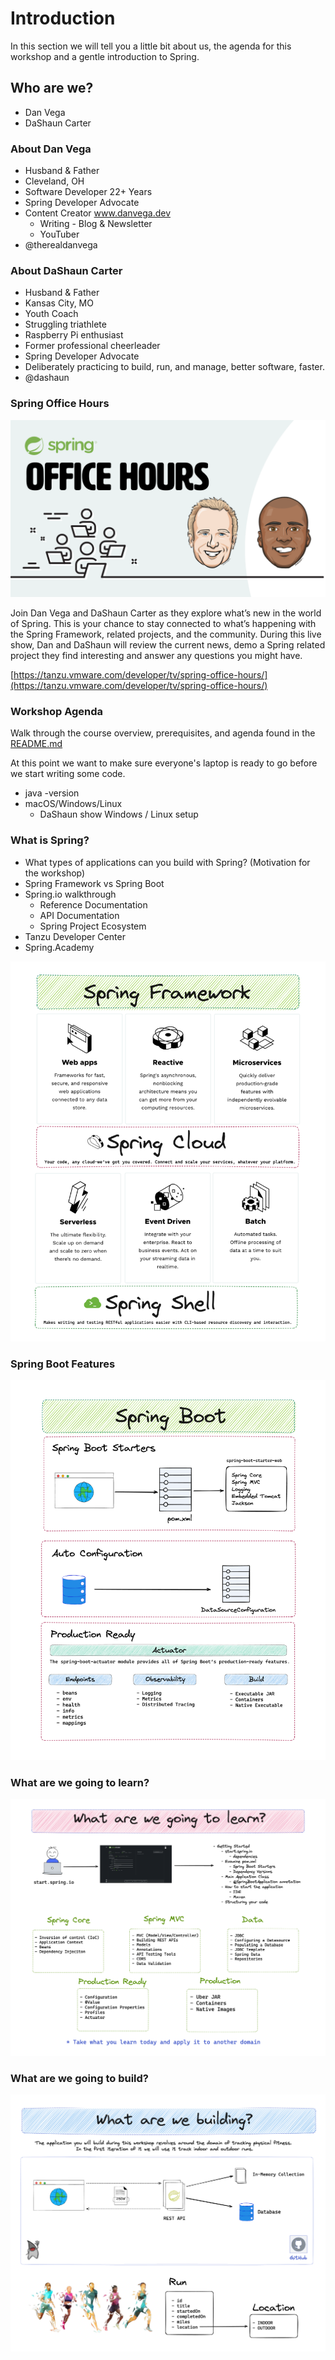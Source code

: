 # Introduction

In this section we will tell you a little bit about us, the agenda for this workshop and a gentle introduction to Spring.

## Who are we?

- Dan Vega
- DaShaun Carter

### About Dan Vega

- Husband & Father
- Cleveland, OH
- Software Developer 22+ Years
- Spring Developer Advocate
- Content Creator www.danvega.dev
  - Writing - Blog & Newsletter
  - YouTuber
- @therealdanvega

### About DaShaun Carter

- Husband & Father
- Kansas City, MO
- Youth Coach
- Struggling triathlete
- Raspberry Pi enthusiast
- Former professional cheerleader
- Spring Developer Advocate
- Deliberately practicing to build, run, and manage, better software, faster.
- @dashaun

### Spring Office Hours

![Spring Office Hours](./images/introduction/spring-office-hours.png)

Join Dan Vega and DaShaun Carter as they explore what’s new in the world of Spring. This is your chance to stay connected to what’s happening with the Spring Framework, related projects, and the community. During this live show, Dan and DaShaun will review the current news, demo a Spring related project they find interesting and answer any questions you might have.

[https://tanzu.vmware.com/developer/tv/spring-office-hours/](https://tanzu.vmware.com/developer/tv/spring-office-hours/)

### Workshop Agenda

Walk through the course overview, prerequisites, and agenda found in the [README.md](./README.md)

At this point we want to make sure everyone's laptop is ready to go before we start writing some code.

- java -version
- macOS/Windows/Linux
  - DaShaun show Windows / Linux setup

### What is Spring?

- What types of applications can you build with Spring? (Motivation for the workshop)
- Spring Framework vs Spring Boot
- Spring.io walkthrough
  - Reference Documentation
  - API Documentation
  - Spring Project Ecosystem
- Tanzu Developer Center
- Spring.Academy

![What is Spring](./images/introduction/what-is-spring.png)

### Spring Boot Features

![What is Spring Boot](./images/introduction/what-is-spring-boot.png)

### What are we going to learn?

![What are we going to learn](./images/introduction/what-are-we-going-learn.png)

### What are we going to build?

![What are we going to build](./images/introduction/what-we-are-building.png)
